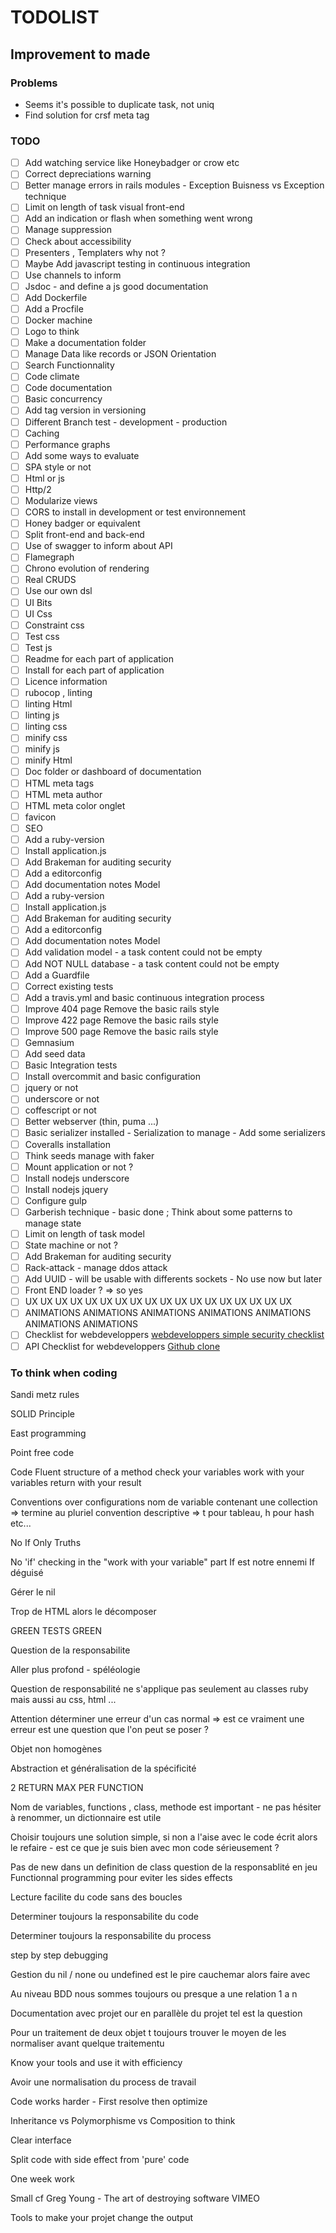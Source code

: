 TODOLIST
======

## Improvement to made

### Problems

- Seems it's possible to duplicate task, not uniq
- Find solution for crsf meta tag

### TODO

- [ ] Add watching service like Honeybadger or crow etc
- [ ] Correct depreciations warning
- [ ] Better manage errors in rails modules - Exception Buisness vs Exception technique
- [ ] Limit on length of task visual front-end
- [ ] Add an indication or flash when something went wrong
- [ ] Manage suppression
- [ ] Check about accessibility
- [ ] Presenters , Templaters why not ?
- [ ] Maybe Add javascript testing in continuous integration
- [ ] Use channels to inform
- [ ] Jsdoc - and define a js good documentation
- [ ] Add Dockerfile
- [ ] Add a Procfile
- [ ] Docker machine
- [ ] Logo to think
- [ ] Make a documentation folder
- [ ] Manage Data like records or JSON Orientation
- [ ] Search Functionnality
- [ ] Code climate
- [ ] Code documentation
- [ ] Basic concurrency
- [ ] Add tag version in versioning
- [ ] Different Branch test - development - production
- [ ] Caching
- [ ] Performance graphs
- [ ] Add some ways to evaluate
- [ ] SPA style or not
- [ ] Html or js
- [ ] Http/2
- [ ] Modularize views
- [ ] CORS to install in development or test environnement
- [ ] Honey badger or equivalent
- [ ] Split front-end and back-end
- [ ] Use of swagger to inform about API
- [ ] Flamegraph
- [ ] Chrono evolution of rendering
- [ ] Real CRUDS
- [ ] Use our own dsl
- [ ] UI Bits
- [ ] UI Css
- [ ] Constraint css
- [ ] Test css
- [ ] Test js
- [ ] Readme for each part of application
- [ ] Install for each part of application
- [ ] Licence information
- [ ] rubocop , linting
- [ ] linting  Html
- [ ] linting  js
- [ ] linting  css
- [ ] minify  css
- [ ] minify  js
- [ ] minify  Html
- [ ] Doc folder or dashboard of documentation
- [ ] HTML meta tags
- [ ] HTML meta author
- [ ] HTML meta color onglet
- [ ] favicon
- [ ] SEO
- [ ] Add a ruby-version
- [ ] Install application.js
- [ ] Add Brakeman for auditing security
- [ ] Add a editorconfig
- [ ] Add documentation notes Model
- [ ] Add a ruby-version
- [ ] Install application.js
- [ ] Add Brakeman for auditing security
- [ ] Add a editorconfig
- [ ] Add documentation notes Model
- [ ] Add validation model - a task content could not be empty
- [ ] Add NOT NULL database - a task content could not be empty
- [ ] Add a Guardfile
- [ ] Correct existing tests
- [ ] Add a travis.yml and basic continuous integration process
- [ ] Improve 404 page Remove the basic rails style
- [ ] Improve 422 page Remove the basic rails style
- [ ] Improve 500 page Remove the basic rails style
- [ ] Gemnasium
- [ ] Add seed data
- [ ] Basic Integration tests
- [ ] Install overcommit and basic configuration
- [ ] jquery or not
- [ ] underscore or not
- [ ] coffescript or not
- [ ] Better webserver (thin, puma ...)
- [ ] Basic serializer installed - Serialization to manage - Add some serializers
- [ ] Coveralls installation
- [ ] Think seeds manage with faker
- [ ] Mount application or not ?
- [ ] Install nodejs underscore
- [ ] Install nodejs jquery
- [ ] Configure gulp
- [ ] Garberish technique - basic done ; Think about some patterns to manage state
- [ ] Limit on length of task model
- [ ] State machine or not ?
- [ ] Add Brakeman for auditing security
- [ ] Rack-attack - manage ddos attack
- [ ] Add UUID - will be usable with differents sockets - No use now but later
- [ ] Front END loader ? => so yes
- [ ] UX UX UX UX UX UX UX UX UX UX UX UX UX UX UX UX UX UX
- [ ] ANIMATIONS ANIMATIONS ANIMATIONS ANIMATIONS ANIMATIONS ANIMATIONS ANIMATIONS
- [ ] Checklist for webdeveloppers [webdeveloppers simple security checklist](https://simplesecurity.sensedeep.com/web-developer-security-checklist-f2e4f43c9c56)
- [ ] API Checklist for webdeveloppers [Github clone](https://github.com/mosleymos/API-Security-Checklist)

### To think when coding

Sandi metz rules

SOLID Principle

East programming

Point free code

Code Fluent structure of a method
  check your variables
  work with your variables
  return with your result 

Conventions over configurations
 nom de variable contenant une collection => termine au pluriel
 convention descriptive => t pour tableau, h pour hash etc...


No If Only Truths

No 'if' checking in the "work with your variable" part
If est notre ennemi
If déguisé

Gérer le nil

Trop de HTML alors le décomposer 

GREEN TESTS GREEN 

Question de la responsabilite

Aller plus profond - spéléologie

Question de responsabilité ne s'applique pas seulement au classes ruby mais aussi au css, html ...

Attention déterminer une erreur d'un cas normal => est ce vraiment une erreur est une question que l'on peut se poser ?

Objet non homogènes

Abstraction et généralisation de la spécificité

2 RETURN MAX PER FUNCTION

Nom de variables, functions , class, methode est important - ne pas hésiter à renommer, un dictionnaire est utile

Choisir toujours une solution simple, si non a l'aise avec le code écrit alors le refaire - est ce que je suis bien avec mon code sérieusement ?

Pas de new dans un definition de class question de la responsablité en jeu 
Functionnal programming pour eviter les sides effects

Lecture facilite du code sans des boucles

Determiner toujours la responsabilite du code 

Determiner toujours la responsabilite du process 

step by step debugging

Gestion du nil / none ou undefined est le pire cauchemar alors faire avec

Au niveau BDD nous sommes toujours ou presque a une relation 1 a n

Documentation avec projet our en parallèle du projet tel est la question

Pour un traitement de deux objet t toujours trouver le moyen de les normaliser avant quelque traitementu

Know your tools and use it with efficiency

Avoir une normalisation du process de travail

Code works harder - First resolve then optimize

Inheritance vs Polymorphisme vs Composition to think

Clear interface  

Split code with side effect from 'pure' code

One week work

Small cf Greg Young - The art of destroying software VIMEO

Tools to make your projet change the output


